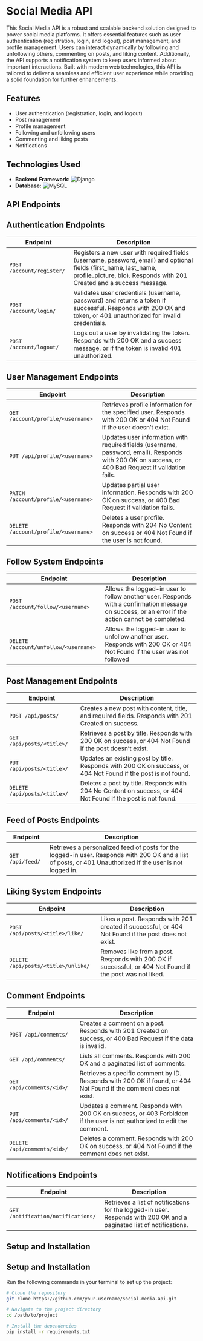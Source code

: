 # Social Media API

This Social Media API is a robust and scalable backend solution designed to power social media platforms. It offers essential features such as user authentication (registration, login, and logout), post management, and profile management. Users can interact dynamically by following and unfollowing others, commenting on posts, and liking content. Additionally, the API supports a notification system to keep users informed about important interactions. Built with modern web technologies, this API is tailored to deliver a seamless and efficient user experience while providing a solid foundation for further enhancements.


## Features

- User authentication (registration, login, and logout)
- Post management
- Profile management
- Following and unfollowing users
- Commenting and liking posts
- Notifications

## Technologies Used

- **Backend Framework**:
  ![Django](https://img.shields.io/badge/Django-092E20?style=for-the-badge&logo=django&logoColor=white)
- **Database**:
  ![MySQL](https://img.shields.io/badge/MySQL-4479A1?style=for-the-badge&logo=mysql&logoColor=white)
  

## API Endpoints

## Authentication Endpoints

| Endpoint                          | Description |
|-----------------------------------|-------------|
| `POST /account/register/`         | Registers a new user with required fields (username, password, email) and optional fields (first_name, last_name, profile_picture, bio). Responds with 201 Created and a success message. |
| `POST /account/login/`            | Validates user credentials (username, password) and returns a token if successful. Responds with 200 OK and token, or 401 unauthorized for invalid credentials. |
| `POST /account/logout/`           | Logs out a user by invalidating the token. Responds with 200 OK and a success message, or  if the token is invalid 401 unauthorized. |

## User Management Endpoints

| Endpoint                            | Description |
|-------------------------------------|-------------|
| `GET /account/profile/<username>`   | Retrieves profile information for the specified user. Responds with 200 OK or 404 Not Found if the user doesn’t exist. |
| `PUT /api/profile/<username>`       | Updates user information with required fields (username, password, email). Responds with 200 OK on success, or 400 Bad Request if validation fails. |
| `PATCH /account/profile/<username>` | Updates partial user information. Responds with 200 OK on success, or 400 Bad Request if validation fails. |
| `DELETE /account/profile/<username>`| Deletes a user profile. Responds with 204 No Content on success or 404 Not Found if the user is not found. |

## Follow System Endpoints

| Endpoint                             | Description |
|--------------------------------------|-------------|
| `POST /account/follow/<username>`    | Allows the logged-in user to follow another user. Responds with a confirmation message on success, or an error if the action cannot be completed. |
| `DELETE /account/unfollow/<username>`| Allows the logged-in user to unfollow another user. Responds with 200 OK or 404 Not Found if the user was not followed |

## Post Management Endpoints

| Endpoint                            | Description |
|-------------------------------------|-------------|
| `POST /api/posts/`                  | Creates a new post with content, title, and required fields. Responds with 201 Created on success. |
| `GET /api/posts/<title>/`           | Retrieves a post by title. Responds with 200 OK on success, or 404 Not Found if the post doesn’t exist. |
| `PUT /api/posts/<title>/`           | Updates an existing post by title. Responds with 200 OK on success, or 404 Not Found if the post is not found. |
| `DELETE /api/posts/<title>/`        | Deletes a post by title. Responds with 204 No Content on success, or 404 Not Found if the post is not found. |

## Feed of Posts Endpoints

| Endpoint                     | Description |
|------------------------------|-------------|
| `GET /api/feed/`              | Retrieves a personalized feed of posts for the logged-in user. Responds with 200 OK and a list of posts, or 401 Unauthorized if the user is not logged in. |

## Liking System Endpoints

| Endpoint                              | Description |
|---------------------------------------|-------------|
| `POST /api/posts/<title>/like/`       | Likes a post. Responds with 201 created if successful, or 404 Not Found if the post does not exist. |
| `DELETE /api/posts/<title>/unlike/`   | Removes like from a post. Responds with 200 OK if successful, or 404 Not Found if the post was not liked. |

## Comment Endpoints

| Endpoint                              | Description |
|---------------------------------------|-------------|
| `POST /api/comments/`                 | Creates a comment on a post. Responds with 201 Created on success, or 400 Bad Request if the data is invalid. |
| `GET /api/comments/`                  | Lists all comments. Responds with 200 OK and a paginated list of comments. |
| `GET /api/comments/<id>/`             | Retrieves a specific comment by ID. Responds with 200 OK if found, or 404 Not Found if the comment does not exist. |
| `PUT /api/comments/<id>/`             | Updates a comment. Responds with 200 OK on success, or 403 Forbidden if the user is not authorized to edit the comment. |
| `DELETE /api/comments/<id>/`          | Deletes a comment. Responds with 200 OK on success, or 404 Not Found if the comment does not exist. |

## Notifications Endpoints

| Endpoint                             | Description |
|--------------------------------------|-------------|
| `GET /notification/notifications/`   | Retrieves a list of notifications for the logged-in user. Responds with 200 OK and a paginated list of notifications. |



## Setup and Installation

## Setup and Installation

Run the following commands in your terminal to set up the project:

```bash
# Clone the repository
git clone https://github.com/your-username/social-media-api.git

# Navigate to the project directory
cd /path/to/project

# Install the dependencies
pip install -r requirements.txt

